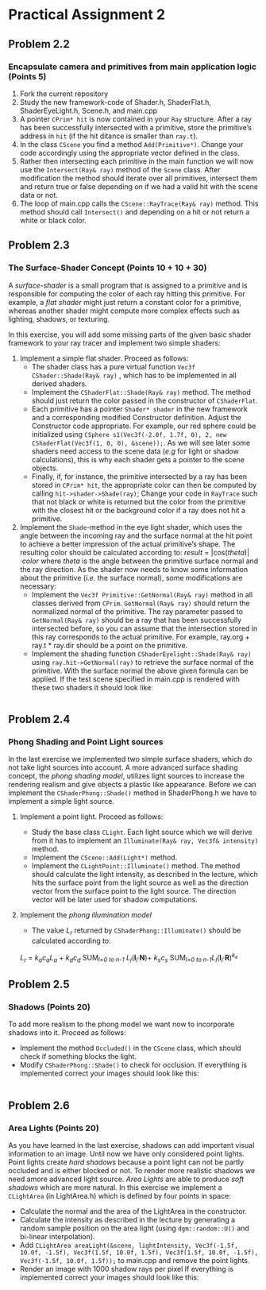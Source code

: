 # Practical Assignment 2
## Problem 2.2
### Encapsulate camera and primitives from main application logic (Points 5)
1. Fork the current repository
2. Study the new framework-code of Shader.h, ShaderFlat.h, ShaderEyeLight.h, Scene.h, and main.cpp
3. A pointer ```CPrim* hit``` is now contained in your ```Ray``` structure. After a ray has been successfully intersected with a primitive, store the primitive’s address in ```hit``` (if the hit ditance is smaller than ```ray.t```).
4. In the class ```CScene``` you find a method ```Add(Primitive*)```. Change your code accordingly using the appropriate vector defined in the class.
5. Rather then intersecting each primitive in the main function we will now use the ```Intersect(Ray& ray)``` method of the ```Scene``` class. After modification the method should iterate over all primitives, intersect them and return true or false depending on if we had a valid hit with the scene data or not.
6. The loop of main.cpp calls the ```CScene::RayTrace(Ray& ray)``` method. This method should call ```Intersect()``` and depending on a hit or not return a white or black color.
## Problem 2.3
### The Surface-Shader Concept (Points 10 + 10 + 30)
A _surface-shader_ is a small program that is assigned to a primitive and is responsible for computing the color of each ray hitting this primitive. For example, a _flat shader_ might just return a constant color for a primitive, whereas another shader might compute more complex effects such as lighting, shadows, or texturing.

In this exercise, you will add some missing parts of the given basic shader framework to your ray tracer and implement two simple shaders:
1. Implement a simple flat shader. Proceed as follows:
    - The shader class has a pure virtual function ```Vec3f CShader::Shade(Ray& ray)``` , which has to be implemented in all derived shaders.
    - Implement the ```CShaderFlat::Shade(Ray& ray)``` method. The method should just return the color passed in the constructor of ```CShaderFlat```.
    - Each primitive has a pointer ```Shader* shader``` in the new framework and a corresponding modified Constructor definition. Adjust the Constructor code appropriate. For example, our red sphere could be initialized using ```CSphere s1(Vec3f(-2.0f, 1.7f, 0), 2, new CShaderFlat(Vec3f(1, 0, 0), &scene));```. As we will see later some shaders need access to
the scene data (_e.g_ for light or shadow calculations), this is why each shader gets a pointer to the scene objects.
    - Finally, if, for instance, the primitive intersected by a ray has been stored in ```CPrim* hit```, the appropriate color can then be computed by calling ```hit->shader->Shade(ray)```; Change your code in ```RayTrace``` such that not black or white is returned but the color from the primitive with the closest hit or the background color if a ray does not hit a primitive.
2. Implement the ```Shade```-method in the eye light shader, which uses the angle between the incoming ray and the surface normal at the hit point to achieve a better impression of the actual primitive’s shape. The resulting color should be calculated according to: 
_result_ = |cos(_theta_)|·_color_
where _theta_ is the angle between the primitive surface normal and the ray direction. As the shader now needs to know some information about the primitive (_i.e._ the surface normal), some modifications are necessary:
    - Implement the ```Vec3f Primitive::GetNormal(Ray& ray)``` method in all classes derived from ```CPrim```. ```GetNormal(Ray& ray)``` should return the normalized normal of the primitive. The ray parameter passed to ```GetNormal(Ray& ray)``` should be a ray that has been successfully intersected before, so you can assume that the intersection stored in this ray corresponds to the actual primitive. For example, ray.org + ray.t * ray.dir should be a point on the primitive.
    - Implement the shading function ```CShaderEyelight::Shade(Ray& ray)``` using ```ray.hit->GetNormal(ray)``` to retrieve the surface normal of the primitive. With the surface normal the above given formula can be applied. If the test scene specified in main.cpp is rendered with these two shaders it should look like:
    
![]()
## Problem 2.4
### Phong Shading and Point Light sources
In the last exercise we implemented two simple surface shaders, which do not take light sources into account. A more advanced surface shading concept, the _phong shading model_, utilizes light sources to increase the rendering realism and give objects a plastic like appearance. Before we can implement the ```CShaderPhong::Shade()``` method in ShaderPhong.h we have to implement a simple light source.
1. Implement a point light. Proceed as follows:
    - Study the base class ```CLight```. Each light source which we will derive from it has to implement an ```Illuminate(Ray& ray, Vec3f& intensity)``` method.
    - Implement the ```CScene::Add(Light*)``` method.
    - Implement the ```CLightPoint::Illuminate()``` method. The method should calculate the light intensity, as described in the lecture, which hits the surface point from the light source as well as the direction vector from the surface point to the light source. The direction vector will be later used for shadow computations.
2. Implement the _phong illumination model_
    - The value _L<sub>r</sub>_ returned by ```CShaderPhong::Illuminate()``` should be calculated according to:
    
    _L<sub>r</sub>_ = _k<sub>a</sub>c<sub>a</sub>L<sub>a</sub>_ + _k<sub>d</sub>c<sub>d</sub>_ SUM<sub>_l=0 to n-1_</sub> _L<sub>l</sub>_(**I**_<sub>l</sub>_·**N**)+ _k<sub>s</sub>c<sub>s</sub>_ SUM<sub>_l=0 to n-1_</sub>_L<sub>l</sub>_(**I**_<sub>l</sub>_·**R**)<sup>_k<sub>e</sub>_</sup>
## Problem 2.5
### Shadows (Points 20)
To add more realism to the phong model we want now to incorporate shadows into it. Proceed as follows:
- Implement the method ```Occluded()``` in the ```CScene``` class, which should check if something blocks the light.
- Modify ```CShaderPhong::Shade()``` to check for occlusion.
If everything is implemented correct your images should look like this:

![]()
## Problem 2.6
### Area Lights (Points 20)
As you have learned in the last exercise, shadows can add important visual information to an image. Until now we have only considered point lights. Point lights create _hard shadows_ because a point light can not be partly occluded and is either blocked or not. To render more realistic shadows we need amore advanced light source. _Area Lights_ are able to produce _soft shadows_ which are more natural. In this exercise we implement a ```CLightArea``` (in LightArea.h) which is defined by four points in space:
- Calculate the normal and the area of the LightArea in the constructor.
- Calculate the intensity as described in the lecture by generating a random sample position on the area light (using ```dgm::random::U()``` and bi-linear interpolation).
- Add ```CLightArea areaLight(&scene, lightIntensity, Vec3f(-1.5f, 10.0f, -1.5f), Vec3f(1.5f, 10.0f, 1.5f), Vec3f(1.5f, 10.0f, -1.5f), Vec3f(-1.5f, 10.0f, 1.5f));``` to main.cpp and remove the point lights.
- Render an image with 1000 shadow rays per pixel
If everything is implemented correct your images should look like this:

![]()
